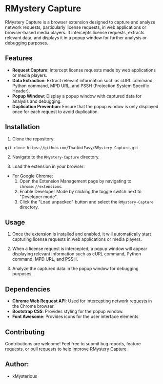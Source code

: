 # RMystery Capture

RMystery Capture is a browser extension designed to capture and analyze network requests, particularly license requests, in web applications or browser-based media players. It intercepts license requests, extracts relevant data, and displays it in a popup window for further analysis or debugging purposes.

## Features

- **Request Capture**: Intercept license requests made by web applications or media players.
- **Data Extraction**: Extract relevant information such as cURL command, Python command, MPD URL, and PSSH (Protection System Specific Header).
- **Popup Window**: Display a popup window with captured data for analysis and debugging.
- **Duplication Prevention**: Ensure that the popup window is only displayed once for each request to avoid duplication.

## Installation

1. Clone the repository:
```
git clone https://github.com/ThatNotEasy/RMystery-Capture.git
```

2. Navigate to the `RMystery-Capture` directory.

3. Load the extension in your browser:
- For Google Chrome:
  1. Open the Extension Management page by navigating to `chrome://extensions`.
  2. Enable Developer Mode by clicking the toggle switch next to "Developer mode".
  3. Click the "Load unpacked" button and select the `RMystery-Capture` directory.

## Usage

1. Once the extension is installed and enabled, it will automatically start capturing license requests in web applications or media players.

2. When a license request is intercepted, a popup window will appear displaying relevant information such as cURL command, Python command, MPD URL, and PSSH.

3. Analyze the captured data in the popup window for debugging purposes.

## Dependencies

- **Chrome Web Request API**: Used for intercepting network requests in the Chrome browser.
- **Bootstrap CSS**: Provides styling for the popup window.
- **Font Awesome**: Provides icons for the user interface elements.

## Contributing

Contributions are welcome! Feel free to submit bug reports, feature requests, or pull requests to help improve RMystery Capture.

## Author:
- xMysterious
